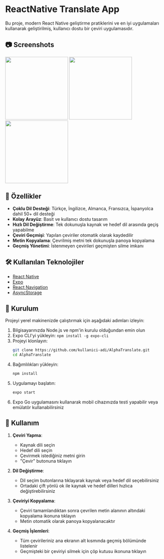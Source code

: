 # ReactNative Translate App

Bu proje, modern React Native geliştirme pratiklerini ve en iyi uygulamaları kullanarak geliştirilmiş, kullanıcı dostu bir çeviri uygulamasıdır.

## 📷 Screenshots

<p>
  <img src="https://github.com/user-attachments/assets/fa57381d-ee1d-41c8-b496-b873db16da22"  width="200"/>
  <img src="https://github.com/user-attachments/assets/108aa85f-a6c2-408a-b24f-765d3b8bbdaa" width="200"/>
  <img src="https://github.com/user-attachments/assets/a73687dd-8af8-4707-a56b-b2ec3f4f9e04" width="200"/>

## 📱 Özellikler

- **Çoklu Dil Desteği**: Türkçe, İngilizce, Almanca, Fransızca, İspanyolca dahil 50+ dil desteği
- **Kolay Arayüz**: Basit ve kullanıcı dostu tasarım
- **Hızlı Dil Değiştirme**: Tek dokunuşla kaynak ve hedef dil arasında geçiş yapabilme
- **Çeviri Geçmişi**: Yapılan çeviriler otomatik olarak kaydedilir
- **Metin Kopyalama**: Çevrilmiş metni tek dokunuşla panoya kopyalama
- **Geçmiş Yönetimi**: İstenmeyen çevirileri geçmişten silme imkanı

## 🛠️ Kullanılan Teknolojiler

- [React Native](https://reactnative.dev/)
- [Expo](https://expo.dev/)
- [React Navigation](https://reactnavigation.org/)
- [AsyncStorage](https://react-native-async-storage.github.io/async-storage/)

## 🚀 Kurulum

Projeyi yerel makinenizde çalıştırmak için aşağıdaki adımları izleyin:

1. Bilgisayarınızda Node.js ve npm'in kurulu olduğundan emin olun
2. Expo CLI'yi yükleyin: `npm install -g expo-cli`
3. Projeyi klonlayın:
   ```bash
   git clone https://github.com/kullanici-adi/AlphaTranslate.git
   cd AlphaTranslate
   ```
4. Bağımlılıkları yükleyin:
   ```bash
   npm install
   ```
5. Uygulamayı başlatın:
   ```bash
   expo start
   ```
6. Expo Go uygulamasını kullanarak mobil cihazınızda testi yapabilir veya emülatör kullanabilirsiniz

## 📖 Kullanım

1. **Çeviri Yapma**:
   - Kaynak dili seçin
   - Hedef dili seçin
   - Çevirmek istediğiniz metni girin
   - "Çevir" butonuna tıklayın

2. **Dil Değiştirme**:
   - Dil seçim butonlarına tıklayarak kaynak veya hedef dil seçebilirsiniz
   - Ortadaki çift yönlü ok ile kaynak ve hedef dilleri hızlıca değiştirebilirsiniz

3. **Çeviriyi Kopyalama**:
   - Çeviri tamamlandıktan sonra çevrilen metin alanının altındaki kopyalama ikonuna tıklayın
   - Metin otomatik olarak panoya kopyalanacaktır

4. **Geçmiş İşlemleri**:
   - Tüm çevirileriniz ana ekranın alt kısmında geçmiş bölümünde listelenir
   - Geçmişteki bir çeviriyi silmek için çöp kutusu ikonuna tıklayın
